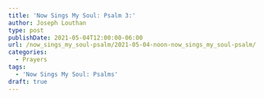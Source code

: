 ```yaml
---
title: 'Now Sings My Soul: Psalm 3:'
author: Joseph Louthan
type: post
publishDate: 2021-05-04T12:00:00-06:00
url: /now_sings_my_soul-psalm/2021-05-04-noon-now_sings_my_soul-psalm/
categories:
  - Prayers
tags:
  - 'Now Sings My Soul: Psalms'
draft: true
---
```

<pre>
<div style="font-variant: small-caps;">

</div>

</pre>
